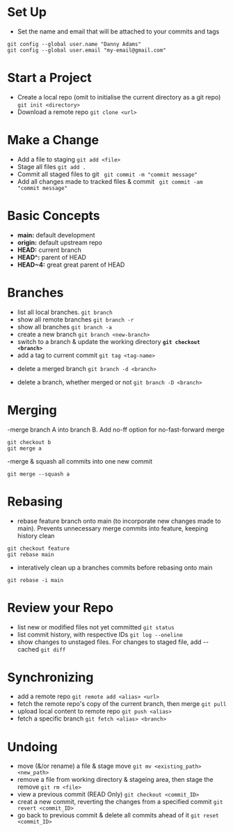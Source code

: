 # Set Up

- Set the name and email that will be attached to your commits and tags
```
git config --global user.name "Danny Adams"
git config --global user.email "my-email@gmail.com"
```
# Start a Project
- Create a local repo (omit<directory> to initialise the current directory as a git repo)
`git init <directory>`
- Download a remote repo
`git clone <url>`

# Make a Change

- Add a file to staging
` git add <file> `
- Stage all files
` git add . `
- Commit all staged files to git
` git commit -m "commit message"`
- Add all changes made to tracked files & commit
` git commit -am "commit message"`

# Basic Concepts

+ **main:** default development
+ **origin:** default upstream repo
+ **HEAD:** current branch
+ **HEAD^:** parent of HEAD
+ **HEAD~4:** great great parent of HEAD

# Branches

- list all local branches.  `git branch`
- show all remote branches  `git branch -r`
- show all branches `git branch -a`
- create a new branch `git branch <new-branch>`
- switch to a branch & update the working directory **`git checkout <branch>`**
- add a tag to current commit `git tag <tag-name>`
* delete a merged branch `git branch -d <branch>`
+ delete a branch, whether merged or not `git branch -D <branch>`

# Merging

-merge branch A into branch B. Add no-ff option for no-fast-forward merge
```
git checkout b
git merge a
```
-merge & squash all commits into one new commit
```
git merge --squash a
```
# Rebasing

- rebase feature branch onto main (to incorporate new changes made to main). Prevents unnecessary merge commits into feature, keeping history clean
```
git checkout feature
git rebase main
```
- interatively clean up a branches commits before rebasing onto main
```
git rebase -i main
```

# Review your Repo

- list new or modified files not yet committed `git status`
- list commit history, with respective IDs `git log --oneline`
- show changes to unstaged files. For changes to staged file, add --cached `git diff`

# Synchronizing

- add a remote repo `git remote add <alias> <url>`
- fetch the remote repo's copy of the current branch, then merge `git pull`
- upload local content to remote repo `git push <alias>`
- fetch a specific branch `git fetch <alias> <branch>`

# Undoing

- move (&/or rename) a file & stage move `git mv <existing_path> <new_path>`
- remove a file from working directory & stageing area, then stage the remove `git rm <file>`
- view a previous commit (READ Only) `git checkout <commit_ID>`
- creat a new commit, reverting the changes from a specified commit `git revert <commit_ID>`
- go back to previous commit & delete all commits ahead of it `git reset <commit_ID>`


